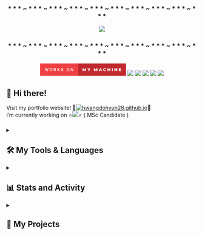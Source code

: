 <p align="center">
   <h3 align="center">* * * ~ * * * ~ * * * ~ * * * ~ * * * ~ * * * ~ * * * ~ * * * ~ * * * ~ * * *</h3>
</p>
<p align="center">
  <!-- Typing SVG by DenverCoder1 - https://github.com/DenverCoder1/readme-typing-svg -->
    <img src="https://readme-typing-svg.demolab.com/?lines=Always%20learning%20new%20things📝;Welcome%20to%20⭐Dohyun's%20Github!🌈&font=Fira%20Code&center=true&width=440&height=45&color=ffffff&vCenter=true&pause=1000&size=22" />
</p>
<p align="center">
   <h3 align="center">* * * ~ * * * ~ * * * ~ * * * ~ * * * ~ * * * ~ * * * ~ * * * ~ * * * ~ * * *</h3>
</p>
<p align="center">
    <img height="33.9px" src="https://github.com/8BitJonny/8BitJonny/blob/master/worksOnMyMachine.svg">
    <img height="33.9px" src="https://forthebadge.com/images/badges/built-with-love.svg">
    <img height="33.9px" src="https://github.com/HwangDoHyun28/HwangDoHyun28/assets/81740134/e6dfb5b4-82dd-4d6b-b0c0-0ef9f9bb61b7">
    <img height="33.9px" src="https://forthebadge.com/images/badges/powered-by-responsibility.svg">
    <img height="33.9px" src="https://forthebadge.com/images/featured/featured-contains-cat-gifs.svg">
    <img height="33.9px" src="https://github.com/HwangDoHyun28/HwangDoHyun28/assets/81740134/1e05357f-8a7a-486c-a4c5-63dd72bae4a6">
</p>

<h2>🍑 Hi there!</h2>
<!--
Visit my portfolio website! ➡ 💎<a href="https://hwangdohyun28.github.io/" target="_blank">hwangdohyun28.github.io</a>💎
-->
<!--<p align="center">
    <img src="https://capsule-render.vercel.app/api?type=soft&height=300&color=000000&text=🌈⭐%20Dohyun's%20Github%20⭐🌈&fontColor=ffffff&fontSize=56&animation=twinkling" />
</p>-->
Visit my portfolio website! 💎<a href="https://hwangdohyun28.github.io/" target="_blank"><img src="https://img.shields.io/badge/hwangdohyun28.github.io-000000?style=for-the-badge" alt="hwangdohyun28.github.io"></a>💎
<br>
<!--
I’m currently working on <a href="https://pnucolab.com/">@PNUCOLAB</a> - MSc Candidate
-->
I’m currently working on ⭐<a href="https://pnucolab.com/" target="_blank"><img src="https://img.shields.io/badge/@PNUCOLAB-000000?style=for-the-badge"/></a>⭐ ( MSc Candidate )
<br>
<br>
<details> 
  <summary><h2>🛠️ My Tools & Languages</h2></summary>
    <h3>📖 I learned...</h3>
    <img src="https://skillicons.dev/icons?i=py,js,java,html,css,svelte,r,matlab,sass,cs,kotlin,mysql,postgres" />
    <br>
    <img src="https://skillicons.dev/icons?i=powershell,npm,yarn,bash,linux,ubuntu,anaconda,opencv,pytorch,sklearn,tensorflow,tailwind,gcp" />
    <br>
    <img src="https://skillicons.dev/icons?i=git,github,gitlab,visualstudio,vscode,androidstudio,pycharm,eclipse,arduino" />
    <br>
    <img src="https://skillicons.dev/icons?i=figma,ps,ai,sketchup,svg,notion,stackoverflow" />
    
<!-- 
   <a target="_blank"><img src="https://img.shields.io/badge/Python-3776AB?style=for-the-badge&logo=Python&logoColor=FFFFFF"/></a>
   <a target="_blank"><img src="https://img.shields.io/badge/JavaScript-F7DF1E?style=for-the-badge&logo=JavaScript&logoColor=FFFFFF"/></a>
   <a target="_blank"><img src="https://img.shields.io/badge/Java-000000?style=for-the-badge&logo=OpenJDK&logoColor=FFFFFF"/></a>
   <a target="_blank"><img src="https://img.shields.io/badge/html5-E34F26?style=for-the-badge&logo=html5&logoColor=FFFFFF"/></a>
   <a target="_blank"><img src="https://img.shields.io/badge/css3-1572B6?style=for-the-badge&logo=css3&logoColor=FFFFFF"/></a>
   <a target="_blank"><img src="https://img.shields.io/badge/svelte-FF3E00?style=for-the-badge&logo=svelte&logoColor=FFFFFF"/></a>
   <a target="_blank"><img src="https://img.shields.io/badge/R-276DC3?style=for-the-badge&logo=R&logoColor=FFFFFF"/></a>
   <a target="_blank"><img src="https://img.shields.io/badge/MATLAB-071D49?style=for-the-badge"/></a>
   <a target="_blank"><img src="https://img.shields.io/badge/csharp-512BD4?style=for-the-badge&logo=csharp&logoColor=FFFFFF"/></a>
   <a target="_blank"><img src="https://img.shields.io/badge/mysql-4479A1?style=for-the-badge&logo=mysql&logoColor=FFFFFF"/></a>
   <a target="_blank"><img src="https://img.shields.io/badge/starUML-5C2D91?style=for-the-badge"/></a>
   <br>
   <a target="_blank"><img src="https://img.shields.io/badge/googlecolab-F9AB00?style=for-the-badge&logo=googlecolab&logoColor=FFFFFF"/></a>
   <a target="_blank"><img src="https://img.shields.io/badge/github-000000?style=for-the-badge&logo=github&logoColor=FFFFFF"/></a>
   <a target="_blank"><img src="https://img.shields.io/badge/git-F05032?style=for-the-badge&logo=git&logoColor=FFFFFF"/></a>
   <a target="_blank"><img src="https://img.shields.io/badge/visualstudiocode-007ACC?style=for-the-badge&logo=visualstudiocode&logoColor=FFFFFF"/></a>
   <a target="_blank"><img src="https://img.shields.io/badge/linux-FCC624?style=for-the-badge&logo=linux&logoColor=FFFFFF"/></a>
   <a target="_blank"><img src="https://img.shields.io/badge/ubuntu-E95420?style=for-the-badge&logo=ubuntu&logoColor=FFFFFF"/></a>
   <a target="_blank"><img src="https://img.shields.io/badge/anaconda-44A833?style=for-the-badge&logo=anaconda&logoColor=FFFFFF"/></a>
   <br>
   <a target="_blank"><img src="https://img.shields.io/badge/adobephotoshop-31A8FF?style=for-the-badge&logo=adobephotoshop&logoColor=FFFFFF"/></a>
   <a target="_blank"><img src="https://img.shields.io/badge/adobeillustrator-FF9A00?style=for-the-badge&logo=adobeillustrator&logoColor=FFFFFF"/></a>
   <a target="_blank"><img src="https://img.shields.io/badge/clipstudio-A8B9CC?style=for-the-badge"/></a>
   <a target="_blank"><img src="https://img.shields.io/badge/figma-F24E1E?style=for-the-badge&logo=figma&logoColor=FFFFFF"/></a>
   <br>
    -->
    
   <h3>👨‍💻 Currently Studying & Interested in...</h3>
    <img src="https://skillicons.dev/icons?i=angular,c,cpp,django,css,fastapi,htmx,jquery,mongodb,perl,react,ruby,rust,ts,vue" />
    <br>
    <img src="https://skillicons.dev/icons?i=aws,babel,bootstrap,bash,docker,dotnet,flask,flutter,kubernetes,nodejs,pkl,pnpm,raspberrypi,redhat,vim" />
    <br>
    <img src="https://skillicons.dev/icons?i=autocad,blender" />
<!--
   <a target="_blank"><img src="https://img.shields.io/badge/ruby-CC342D?style=for-the-badge&logo=ruby&logoColor=FFFFFF"/></a>
   <a target="_blank"><img src="https://img.shields.io/badge/jekyll-CC0000?style=for-the-badge&logo=jekyll&logoColor=FFFFFF"/></a>
   <a target="_blank"><img src="https://img.shields.io/badge/bootstrap-7952B3?style=for-the-badge&logo=bootstrap&logoColor=FFFFFF"/></a>
   <a target="_blank"><img src="https://img.shields.io/badge/django-092E20?style=for-the-badge&logo=django&logoColor=FFFFFF"/></a>
   <a target="_blank"><img src="https://img.shields.io/badge/unity-000000?style=for-the-badge&logo=unity&logoColor=FFFFFF"/></a>
-->
</details>   
<details> 
  <summary><h2>📊 Stats and Activity</h2></summary>

  <h3>🔥 Streak Stats</h3>

  <!-- GitHub Readme Streak Stats - https://github.com/DenverCoder1/github-readme-streak-stats -->
  <p>
    <a href="https://github.com/DenverCoder1/github-readme-streak-stats">
     <img title="🔥 Get streak stats for your profile at git.io/streak-stats" alt="Dohyun's streak" src="https://streak-stats.demolab.com/?user=HwangDoHyun28&theme=monokai-metallian&hide_border=true"/>
    </a>
  </p>

  <h3>💻 GitHub Profile Stats</h3>

  <!-- https://github.com/anuraghazra/github-readme-stats -->

  <a href="https://github.com/anuraghazra/github-readme-stats"><img alt="Dohyun's Github Stats" src="https://denvercoder1-github-readme-stats.vercel.app/api/?username=HwangDoHyun28&show_icons=true&include_all_commits=true&count_private=true&theme=react&hide_border=true&bg_color=1F222E&title_color=F85D7F&icon_color=F8D866" height="192px"/></a>
  <a href="https://github.com/anuraghazra/github-readme-stats"><img alt="Dohyun's Top Languages" src="https://denvercoder1-github-readme-stats.vercel.app/api/top-langs/?username=HwangDoHyun28&langs_count=8&layout=compact&theme=react&hide_border=true&bg_color=1F222E&title_color=F85D7F&icon_color=F8D866&hide=Jupyter%20Notebook,Roff" height="192px"/></a>
  <br/>

  <a href="https://github.com/ashutosh0071/github-readme-activity-graph"><img alt="Dohyun's Activity Graph" src="https://github-readme-activity-graph.vercel.app/graph/?username=HwangDoHyun28&bg_color=1F222E&color=F8D866&line=F85D7F&point=FFFFFF&hide_border=true" /></a>

<h3>🏆 My GitHub Awards</h3>
  <p align="left">
    <a href="https://github.com/anuraghazra/github-readme-stats"><img alt="Dohyun's Github Stats" src="https://github-profile-trophy.vercel.app/?username=HwangDoHyun28&theme=onedark&no-bg=true&rank=-C"/></a>
 </p>

</details>

<details> 
  <summary><h2>📘 My Projects</h2></summary>

  <!-- Repo info cards - https://github.com/anuraghazra/github-readme-stats -->
  <!-- Small repo cards (fork) - https://github.com/DenverCoder1/github-readme-stats -->
  <p align="left">
    <a href="https://github.com/new-genes/new-genes.github.io"><img width="278" src="https://denvercoder1-github-readme-stats.vercel.app/api/pin/?username=new-genes&repo=new-genes.github.io&theme=react&bg_color=1F222E&title_color=F85D7F&hide_border=true&icon_color=F8D866&show_icons=false" alt="github-readme-streak-stats"></a>
     <a href="https://github.com/pjb7687/byte-of-python"><img width="278" src="https://denvercoder1-github-readme-stats.vercel.app/api/pin/?username=pjb7687&repo=byte-of-python&theme=react&bg_color=1F222E&title_color=F85D7F&hide_border=true&icon_color=F8D866&show_icons=false" alt="github-readme-streak-stats"></a>
     <a href="https://github.com/HwangDoHyun28/miniDrone_narsha"><img width="278" src="https://denvercoder1-github-readme-stats.vercel.app/api/pin/?username=HwangDoHyun28&repo=miniDrone_narsha&theme=react&bg_color=1F222E&title_color=F85D7F&hide_border=true&icon_color=F8D866&show_icons=false" alt="github-readme-streak-stats"></a>
     <a href="https://github.com/HwangDoHyun28/gongbang_app"><img width="278" src="https://denvercoder1-github-readme-stats.vercel.app/api/pin/?username=HwangDoHyun28&repo=gongbang_app&theme=react&bg_color=1F222E&title_color=F85D7F&hide_border=true&icon_color=F8D866&show_icons=false" alt="github-readme-streak-stats"></a>
  <a href="https://github.com/HwangDoHyun28/EX4U"><img width="278" src="https://denvercoder1-github-readme-stats.vercel.app/api/pin/?username=HwangDoHyun28&repo=EX4U&theme=react&bg_color=1F222E&title_color=F85D7F&hide_border=true&icon_color=F8D866&show_icons=false" alt="github-readme-streak-stats"></a>
  <a href="https://github.com/HwangDoHyun28/remember"><img width="278" src="https://denvercoder1-github-readme-stats.vercel.app/api/pin/?username=HwangDoHyun28&repo=remember&theme=react&bg_color=1F222E&title_color=F85D7F&hide_border=true&icon_color=F8D866&show_icons=false" alt="github-readme-streak-stats"></a>
  </p>
  <a href="https://github.com/HwangDoHyun28?tab=repositories&sort=stargazers"><img alt="All Repositories" title="All Repositories" src="https://custom-icon-badges.demolab.com/badge/-Click%20Here%20For%20All%20My%20Repos-1F222E?style=for-the-badge&logoColor=white&logo=repo"/></a>
</details>  

<!--
**HwangDoHyun28/HwangDoHyun28** is a ✨ _special_ ✨ repository because its `README.md` (this file) appears on your GitHub profile.

Here are some ideas to get you started:

- 🔭 I’m currently working on ...
- 🌱 I’m currently learning ...
- 👯 I’m looking to collaborate on ...
- 🤔 I’m looking for help with ...
- 💬 Ask me about ...
- 📫 How to reach me: ...
- 😄 Pronouns: ...
- ⚡ Fun fact: ...
-->
